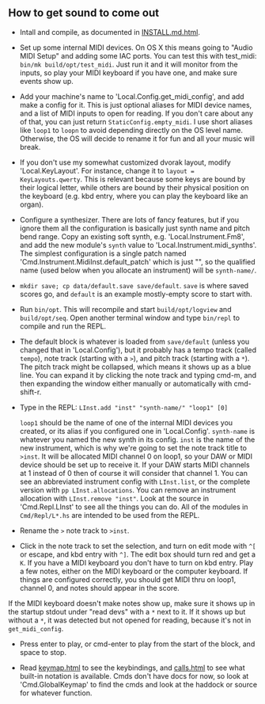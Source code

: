 ## How to get sound to come out

- Intall and compile, as documented in [INSTALL.md.html](INSTALL.md.html).

- Set up some internal MIDI devices.  On OS X this means going to "Audio MIDI
Setup" and adding some IAC ports.  You can test this with test_midi:
`bin/mk build/opt/test_midi`.  Just run it and it will monitor from the inputs,
so play your MIDI keyboard if you have one, and make sure events show up.

- Add your machine's name to 'Local.Config.get_midi_config', and add make a
config for it.  This is just optional aliases for MIDI device names, and a list
of MIDI inputs to open for reading.  If you don't care about any of that,
you can just return `StaticConfig.empty_midi`.  I use short aliases like
`loop1` to `loopn` to avoid depending directly on the OS level name.
Otherwise, the OS will decide to rename it for fun and all your music will
break.

- If you don't use my somewhat customized dvorak layout, modify
'Local.KeyLayout'.  For instance, change it to `layout = KeyLayouts.qwerty`.
This is relevant because some keys are bound by their logical letter, while
others are bound by their physical position on the keyboard (e.g. kbd entry,
where you can play the keyboard like an organ).

- Configure a synthesizer.  There are lots of fancy features, but if you ignore
them all the configuration is basically just synth name and pitch bend range.
Copy an existing soft synth, e.g. 'Local.Instrument.Fm8', and add the new
module's `synth` value to 'Local.Instrument.midi_synths'.  The simplest
configuration is a single patch named 'Cmd.Instrument.MidiInst.default_patch'
which is just "", so the qualified name (used below when you allocate an
instrument) will be `synth-name/`.

- `mkdir save; cp data/default.save save/default`.  `save` is where saved
scores go, and `default` is an example mostly-empty score to start with.

- Run `bin/opt`.  This will recompile and start `build/opt/logview` and
`build/opt/seq`.  Open another terminal window and type `bin/repl` to compile
and run the REPL.

- The default block is whatever is loaded from `save/default` (unless you
changed that in 'Local.Config'), but it probably has a tempo track (called
`tempo`), note track (starting with a `>`), and pitch track (starting with a
`*`).  The pitch track might be collapsed, which means it shows up as a blue
line.  You can expand it by clicking the note track and typing cmd-m, and then
expanding the window either manually or automatically with cmd-shift-r.

- Type in the REPL: `LInst.add "inst" "synth-name/" "loop1" [0]`

    `loop1` should be the name of one of the internal MIDI devices you created,
or its alias if you configured one in 'Local.Config'.  `synth-name` is whatever
you named the new synth in its config.  `inst` is the name of the new
instrument, which is why we're going to set the note track title to `>inst`.
It will be allocated MIDI channel 0 on loop1, so your DAW or MIDI device should
be set up to receive it.  If your DAW starts MIDI channels at 1 instead of 0
then of course it will consider that channel 1.  You can see an abbreviated
instrument config with `LInst.list`, or the complete version with `pp
LInst.allocations`.  You can remove an instrument allocation with `LInst.remove
"inst"`.  Look at the source in 'Cmd.Repl.LInst' to see all the things you can
do.  All of the modules in `Cmd/Repl/L*.hs` are intended to be used from the
REPL.

- Rename the `>` note track to `>inst`.

- Click in the note track to set the selection, and turn on edit mode with `^[`
or escape, and kbd entry with `^]`.  The edit box should turn red and get a
`K`.  If you have a MIDI keyboard you don't have to turn on kbd entry.  Play a
few notes, either on the MIDI keyboard or the computer keyboard.  If things are
configured correctly, you should get MIDI thru on loop1, channel 0, and notes
should appear in the score.

If the MIDI keyboard doesn't make notes show up, make sure it shows up in the
startup stdout under "read devs" with a `*` next to it.  If it shows up but
without a `*`, it was detected but not opened for reading, because it's not in
`get_midi_config`.

- Press enter to play, or cmd-enter to play from the start of the block, and
space to stop.

- Read [keymap.html](keymap.html) to see the keybindings, and
[calls.html](calls.html) to see what built-in notation is available.  Cmds
don't have docs for now, so look at 'Cmd.GlobalKeymap' to find the cmds and
look at the haddock or source for whatever function.
